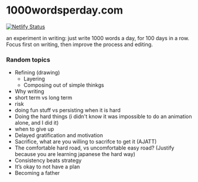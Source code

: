 # 1000wordsperday.com

[![Netlify Status](https://api.netlify.com/api/v1/badges/8038a883-3ea8-437f-89d4-daf39fcafd19/deploy-status)](https://app.netlify.com/sites/1000wordsperday/deploys)

an experiment in writing: just write 1000 words a day, for 100 days in a row. Focus first on writing, then improve the process and editing.

### Random topics

* Refining (drawing)
  * Layering
  * Composing out of simple thinkgs
* Why writing
* short term vs long term
* risk
* doing fun stuff vs persisting when it is hard
* Doing the hard things (i didn't know it was impossible to do an animation alone, and I did it)
* when to give up
* Delayed gratification and motivation
* Sacrifice, what are you willing to sacrifce to get it (AJATT)
* The comfortable hard road, vs uncomfortable easy road? (Justify because you are learning japanese the hard way)
* Consistency beats strategy
* It’s okay to not have a plan
* Becoming a father

